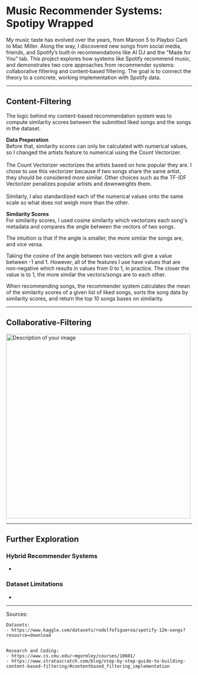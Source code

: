 # Music Recommender Systems: Spotipy Wrapped

My music taste has evolved over the years, from Maroon 5 to Playboi Carti to Mac Miller. Along the way, I discovered new songs from social media, friends, and Spotify’s built‑in recommendations like AI DJ and the "Made for You" tab. This project explores how systems like Spotify recommend music, and demonstrates two core approaches from recommender systems: collaborative filtering and content‑based filtering. The goal is to connect the theory to a concrete, working implementation with Spotify data.

---

## Content-Filtering
The logic behind my content-based recommendation system was to compute similarity scores between the submitted liked songs and the songs in the dataset. <br>

<b> Data Preperation </b> <br>
Before that, similarity scores can only be calculated with numerical values, so I changed the artists feature to numerical using the Count Vectorizer. <br>
<br>
The Count Vectorizer vectorizes the artists based on how popular they are. I chose to use this vectorizer because if two songs share the same artist, they should be considered more similar. Other choices such as the TF-IDF Vectorizer penalizes popular artists and downweights them. <br>
<br>
Similarly, I also standardized each of the numerical values onto the same scale so what does not weigh more than the other. 

<b>Similarity Scores</b> <br>
For similarity scores, I used cosine similarity which vectorizes each song's metadata and compares the angle between the vectors of two songs.<br>

The intuition is that if the angle is smaller, the more similar the songs are, and vice versa. <br>

Taking the cosine of the angle between two vectors will give a value between -1 and 1. However, all of the features I use have values that are non-negative which results in values from 0 to 1, in practice. The closer the value is to 1, the more similar the vectors/songs are to each other.

When recommending songs, the recommender system calculates the mean of the similarity scores of a given list of liked songs, sorts the song data by similarity scores, and return the top 10 songs bases on similarity. 


---
## Collaborative-Filtering

<img src="https://i.imgur.com/ppcTZNT.png" alt="Description of your image" width="500">


---


## Further Exploration

### Hybrid Recommender Systems

- 

### Dataset Limitations

- 

---

Sources:

    Datasets:
    - https://www.kaggle.com/datasets/rodolfofigueroa/spotify-12m-songs?resource=download


    Research and Coding:
    - https://www.cs.cmu.edu/~mgormley/courses/10601/
    - https://www.stratascratch.com/blog/step-by-step-guide-to-building-content-based-filtering/#contentbased_filtering_implementation 
